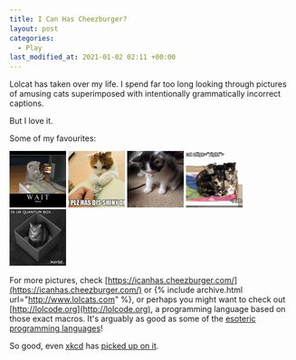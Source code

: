```yaml
---
title: I Can Has Cheezburger?
layout: post
categories:
  - Play
last_modified_at: 2021-01-02 02:11 +00:00
---
```

Lolcat has taken over my life. I spend far too long looking through pictures of amusing cats superimposed with intentionally grammatically incorrect captions.

But I love it.

Some of my favourites:

[![I'll fix it](/files/2007/06/1-100x100.jpg "I'll fix it")](/files/2007/06/1.jpg)
[![Can I plz has dis shiny device](/files/2007/06/2-100x100.jpg "Can I plz has dis shiny device")](/files/2007/06/2.jpg)
[![I has a money](/files/2007/06/3-100x100.jpg "I has a money")](/files/2007/06/3.jpg)
[![&lt;lolcat align=right&gt;](/files/2007/06/4-100x100.jpg "<lolcat align=right>")](/files/2007/06/4.jpg)
[![In ur quantum box... maybe](/files/2007/06/5-100x100.jpg "In ur quantum box... maybe")](/files/2007/06/5.jpg)

For more pictures, check [https://icanhas.cheezburger.com/](https://icanhas.cheezburger.com/) or {% include archive.html url="http://www.lolcats.com" %}, or perhaps you might want to check out [http://lolcode.org](http://lolcode.org), a programming language based on those exact macros. It's arguably as good as some of the [esoteric programming languages](https://en.wikipedia.org/wiki/Esoteric_programming_language)!

So good, even [xkcd](https://xkcd.com) has [picked up on it](https://xkcd.com/262/).
